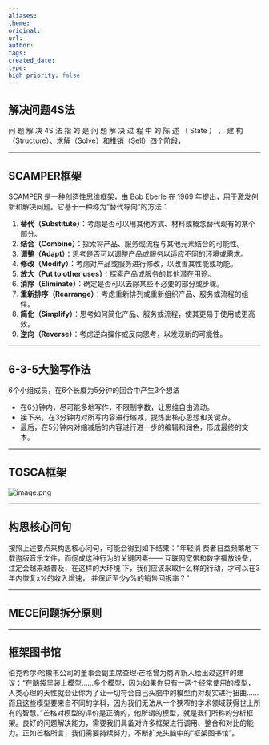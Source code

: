 ```yaml
---
aliases: 
theme: 
original: 
url: 
author: 
tags: 
created_date: 
type: 
high priority: false
---
```

## 解决问题4S法
问 题 解 决 4S 法 指 的 是 问 题 解 决 过 程 中 的 陈 述 （ State ） 、 建 构
（Structure）、求解（Solve）和推销（Sell）四个阶段，

---
## SCAMPER框架
SCAMPER 是一种创造性思维框架，由 Bob Eberle 在 1969 年提出，用于激发创新和解决问题。它基于一种称为“替代导向”的方法：

1. **替代（Substitute）**：考虑是否可以用其他方式、材料或概念替代现有的某个部分。
2. **结合（Combine）**：探索将产品、服务或流程与其他元素结合的可能性。
3. **调整（Adapt）**：思考是否可以调整产品或服务以适应不同的环境或需求。
4. **修改（Modify）**：考虑对产品或服务进行修改，以改善其性能或功能。
5. **放大（Put to other uses）**：探索产品或服务的其他潜在用途。
6. **消除（Eliminate）**：确定是否可以去除某些不必要的部分或步骤。
7. **重新排序（Rearrange）**：考虑重新排列或重新组织产品、服务或流程的组件。
8. **简化（Simplify）**：思考如何简化产品、服务或流程，使其更易于使用或更高效。
9. **逆向（Reverse）**：考虑逆向操作或反向思考，以发现新的可能性。

---
## 6-3-5大脑写作法
6个小组成员，在6个长度为5分钟的回合中产生3个想法
- 在6分钟内，尽可能多地写作，不限制字数，让思维自由流动。
- 接下来，在3分钟内对所写内容进行缩减，提炼出核心思想和关键点。
- 最后，在5分钟内对缩减后的内容进行进一步的编辑和润色，形成最终的文本。

___
## TOSCA框架
![image.png](https://cdn.jsdelivr.net/gh/duanbiao2000/BlogGallery@main/picture/20240630133306.png)

---
## 构思核心问句
按照上述要点来构思核心问句，可能会得到如下结果：“年轻消
费者日益频繁地下载盗版音乐文件，而促成这种行为的关键因素——
互联网宽带和数字播放设备，注定会越来越普及，在这样的大环境
下，我们应该采取什么样的行动，才可以在3年内恢复x%的收入增速，
并保证至少y%的销售回报率？”

---
## MECE问题拆分原则


---
## 框架图书馆
伯克希尔·哈撒韦公司的董事会副主席查理·芒格曾为商界新人给出过这样的建议：“在脑袋里装上模型……多个模型，因为如果你只有一两个经常使用的模型，人类心理的天性就会让你为了让一切符合自己头脑中的模型而对现实进行扭曲……而且这些模型要来自不同的学科，因为我们无法从一个狭窄的学术领域获得世上所有的智慧。”芒格对模型的评价是正确的，他所谓的模型，就是我们所称的分析框架。良好的问题解决能力，需要我们具备对许多框架进行调用、整合和对比的能力。正如芒格所言，我们需要持续努力，不断扩充头脑中的“框架图书馆”。
